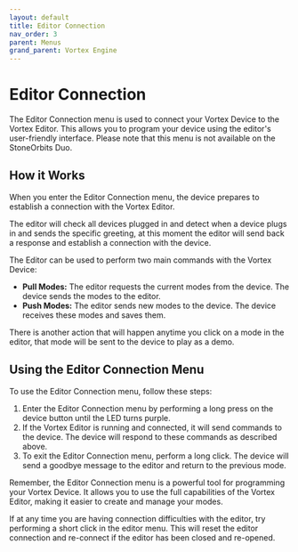 ```yaml
---
layout: default
title: Editor Connection
nav_order: 3
parent: Menus
grand_parent: Vortex Engine
---
```


# Editor Connection

The Editor Connection menu is used to connect your Vortex Device to the Vortex Editor. This allows you to program your device using the editor's user-friendly interface. Please note that this menu is not available on the StoneOrbits Duo.

## How it Works

When you enter the Editor Connection menu, the device prepares to establish a connection with the Vortex Editor.

The editor will check all devices plugged in and detect when a device plugs in and sends the specific greeting, at this moment the editor
will send back a response and establish a connection with the device.

The Editor can be used to perform two main commands with the Vortex Device:

- **Pull Modes:** The editor requests the current modes from the device. The device sends the modes to the editor.
- **Push Modes:** The editor sends new modes to the device. The device receives these modes and saves them.

There is another action that will happen anytime you click on a mode in the editor, that mode will be sent to the device to play as a demo.

## Using the Editor Connection Menu

To use the Editor Connection menu, follow these steps:

1. Enter the Editor Connection menu by performing a long press on the device button until the LED turns purple.
2. If the Vortex Editor is running and connected, it will send commands to the device. The device will respond to these commands as described above.
3. To exit the Editor Connection menu, perform a long click. The device will send a goodbye message to the editor and return to the previous mode.

Remember, the Editor Connection menu is a powerful tool for programming your Vortex Device. It allows you to use the full capabilities of the Vortex Editor, making it easier to create and manage your modes.

If at any time you are having connection difficulties with the editor, try performing a short click in the editor menu. This will reset the editor connection and re-connect if the editor has been closed and re-opened.

